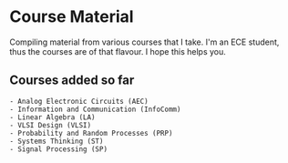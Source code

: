 # Course Material

Compiling material from various courses that I take. I'm an ECE student, thus the courses are of that flavour. I hope this helps you.

## Courses added so far

```
- Analog Electronic Circuits (AEC)
- Information and Communication (InfoComm)
- Linear Algebra (LA)
- VLSI Design (VLSI)
- Probability and Random Processes (PRP)
- Systems Thinking (ST)
- Signal Processing (SP)
```
